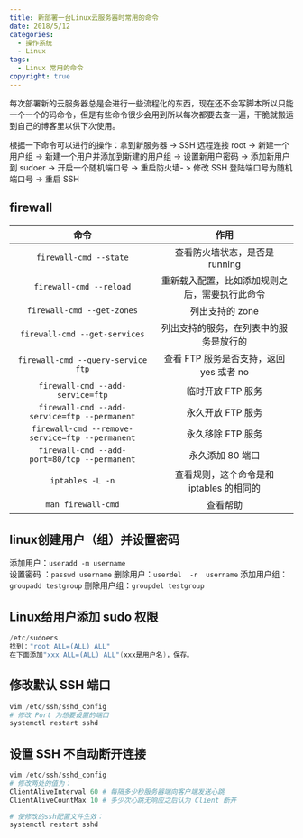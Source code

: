 ```yaml
---
title: 新部署一台Linux云服务器时常用的命令
date: 2018/5/12
categories:
  - 操作系统
  - Linux
tags:
  - Linux 常用的命令
copyright: true
---
```


每次部署新的云服务器总是会进行一些流程化的东西，现在还不会写脚本所以只能一个一个的码命令，但是有些命令很少会用到所以每次都要去查一遍，干脆就搬运到自己的博客里以供下次使用。

根据一下命令可以进行的操作：拿到新服务器 -> SSH 远程连接 root -> 新建一个用户组 -> 新建一个用户并添加到新建的用户组 -> 设置新用户密码 -> 添加新用户到 sudoer -> 开启一个随机端口号 -> 重启防火墙- > 修改 SSH 登陆端口号为随机端口号 -> 重启 SSH

## firewall

| 命令      |     作用 |
| :--------: | :--------:|
| `firewall-cmd --state` |   查看防火墙状态，是否是 running |
| `firewall-cmd --reload` |   重新载入配置，比如添加规则之后，需要执行此命令 |
| `firewall-cmd --get-zones` |   列出支持的 zone |
| `firewall-cmd --get-services` |   列出支持的服务，在列表中的服务是放行的 |
| `firewall-cmd --query-service ftp` |   查看 FTP 服务是否支持，返回 yes 或者 no |
| `firewall-cmd --add-service=ftp` |   临时开放 FTP 服务 |
| `firewall-cmd --add-service=ftp --permanent` |   永久开放 FTP 服务 |
| `firewall-cmd --remove-service=ftp --permanent` |   永久移除 FTP 服务 |
| `firewall-cmd --add-port=80/tcp --permanent` |   永久添加 80 端口 |
| `iptables -L -n` |   查看规则，这个命令是和 iptables 的相同的 |
| `man firewall-cmd` |   查看帮助 |

## linux创建用户（组）并设置密码

添加用户：`useradd -m username`  
设置密码 ：`passwd username`
删除用户：`userdel  -r  username`
添加用户组：`groupadd testgroup`
删除用户组：`groupdel testgroup`

## Linux给用户添加 sudo 权限
```powershell
/etc/sudoers
找到："root ALL=(ALL) ALL"
在下面添加"xxx ALL=(ALL) ALL"(xxx是用户名)，保存。
```

## 修改默认 SSH 端口
```powershell
vim /etc/ssh/sshd_config
# 修改 Port 为想要设置的端口
systemctl restart sshd
```

## 设置 SSH 不自动断开连接

```powershell
vim /etc/ssh/sshd_config
# 修改两处的值为：
ClientAliveInterval 60 # 每隔多少秒服务器端向客户端发送心跳
ClientAliveCountMax 10 # 多少次心跳无响应之后认为 Client 断开

# 使修改的ssh配置文件生效：
systemctl restart sshd
```
